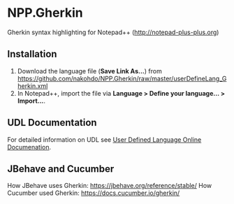 # NPP.Gherkin

Gherkin syntax highlighting for Notepad++ (http://notepad-plus-plus.org)

## Installation
1. Download the language file (__Save Link As...__) from https://github.com/nakohdo/NPP.Gherkin/raw/master/userDefineLang_Gherkin.xml
2. In Notepad++, import the file via __Language > Define your language... > Import...__.

## UDL Documentation
For detailed information on UDL see [User Defined Language Online Documenation](http://udl20.weebly.com/index.html).

## JBehave and Cucumber
How JBehave uses Gherkin: https://jbehave.org/reference/stable/
How Cucumber used Gherkin: https://docs.cucumber.io/gherkin/
